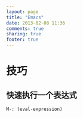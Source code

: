 ```yaml
---
layout: page
title: "Emacs"
date: 2013-02-08 11:36
comments: true
sharing: true
footer: true
---
```


# 技巧

## 快速执行一个表达式

`M-: (eval-expression)`


